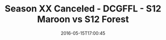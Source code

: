 ---
title: Season XX Canceled - DCGFFL - S12 Maroon vs S12 Forest
teams-score:
- team: _teams/s12-maroon.md
  score: 25
- team: _teams/s12-forest.md
  score: 38
mvp: ''
game-ball: ''
sportsperson: ''
season: 12
week: 0
date: '2016-05-15T17:00:45'
pageid: season-12-playoffs-may-15-2016-4180-vs-4179
---